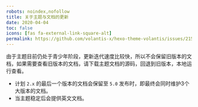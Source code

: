 ```yaml
---
robots: noindex,nofollow
title: 关于主题与文档的更新
date: 2020-04-04
toc: false
icons: [fas fa-external-link-square-alt]
permalink: https://github.com/volantis-x/hexo-theme-volantis/issues/215
---
```


由于主题目前仍处于青少年阶段，更新迭代速度比较快，所以不会保留旧版本的文档，如果需要查看旧版本的文档，请下载主题文档的源码，回退到旧版本，本地运行查看。

- 计划 `2.x` 的最后一个版本的文档会保留至 `5.0` 发布时，即最终会同时维护3个大版本的文档。
- 当主题稳定后会提供英文文档。

<!-- more -->
